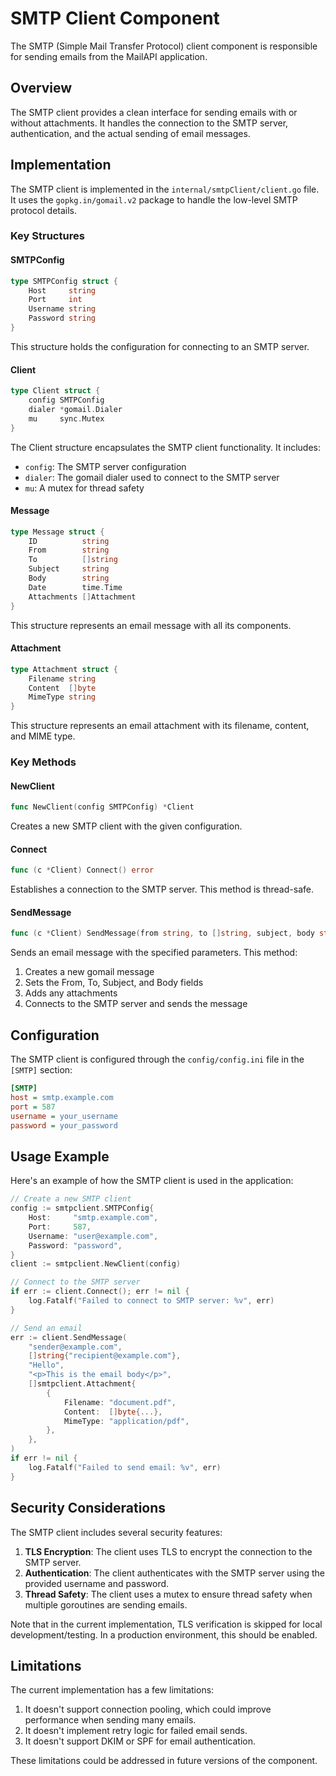 # SMTP Client Component

The SMTP (Simple Mail Transfer Protocol) client component is responsible for sending emails from the MailAPI application.

## Overview

The SMTP client provides a clean interface for sending emails with or without attachments. It handles the connection to the SMTP server, authentication, and the actual sending of email messages.

## Implementation

The SMTP client is implemented in the `internal/smtpClient/client.go` file. It uses the `gopkg.in/gomail.v2` package to handle the low-level SMTP protocol details.

### Key Structures

#### SMTPConfig

```go
type SMTPConfig struct {
    Host     string
    Port     int
    Username string
    Password string
}
```

This structure holds the configuration for connecting to an SMTP server.

#### Client

```go
type Client struct {
    config SMTPConfig
    dialer *gomail.Dialer
    mu     sync.Mutex
}
```

The Client structure encapsulates the SMTP client functionality. It includes:
- `config`: The SMTP server configuration
- `dialer`: The gomail dialer used to connect to the SMTP server
- `mu`: A mutex for thread safety

#### Message

```go
type Message struct {
    ID          string
    From        string
    To          []string
    Subject     string
    Body        string
    Date        time.Time
    Attachments []Attachment
}
```

This structure represents an email message with all its components.

#### Attachment

```go
type Attachment struct {
    Filename string
    Content  []byte
    MimeType string
}
```

This structure represents an email attachment with its filename, content, and MIME type.

### Key Methods

#### NewClient

```go
func NewClient(config SMTPConfig) *Client
```

Creates a new SMTP client with the given configuration.

#### Connect

```go
func (c *Client) Connect() error
```

Establishes a connection to the SMTP server. This method is thread-safe.

#### SendMessage

```go
func (c *Client) SendMessage(from string, to []string, subject, body string, attachments []Attachment) error
```

Sends an email message with the specified parameters. This method:
1. Creates a new gomail message
2. Sets the From, To, Subject, and Body fields
3. Adds any attachments
4. Connects to the SMTP server and sends the message

## Configuration

The SMTP client is configured through the `config/config.ini` file in the `[SMTP]` section:

```ini
[SMTP]
host = smtp.example.com
port = 587
username = your_username
password = your_password
```

## Usage Example

Here's an example of how the SMTP client is used in the application:

```go
// Create a new SMTP client
config := smtpclient.SMTPConfig{
    Host:     "smtp.example.com",
    Port:     587,
    Username: "user@example.com",
    Password: "password",
}
client := smtpclient.NewClient(config)

// Connect to the SMTP server
if err := client.Connect(); err != nil {
    log.Fatalf("Failed to connect to SMTP server: %v", err)
}

// Send an email
err := client.SendMessage(
    "sender@example.com",
    []string{"recipient@example.com"},
    "Hello",
    "<p>This is the email body</p>",
    []smtpclient.Attachment{
        {
            Filename: "document.pdf",
            Content:  []byte{...},
            MimeType: "application/pdf",
        },
    },
)
if err != nil {
    log.Fatalf("Failed to send email: %v", err)
}
```

## Security Considerations

The SMTP client includes several security features:

1. **TLS Encryption**: The client uses TLS to encrypt the connection to the SMTP server.
2. **Authentication**: The client authenticates with the SMTP server using the provided username and password.
3. **Thread Safety**: The client uses a mutex to ensure thread safety when multiple goroutines are sending emails.

Note that in the current implementation, TLS verification is skipped for local development/testing. In a production environment, this should be enabled.

## Limitations

The current implementation has a few limitations:

1. It doesn't support connection pooling, which could improve performance when sending many emails.
2. It doesn't implement retry logic for failed email sends.
3. It doesn't support DKIM or SPF for email authentication.

These limitations could be addressed in future versions of the component.